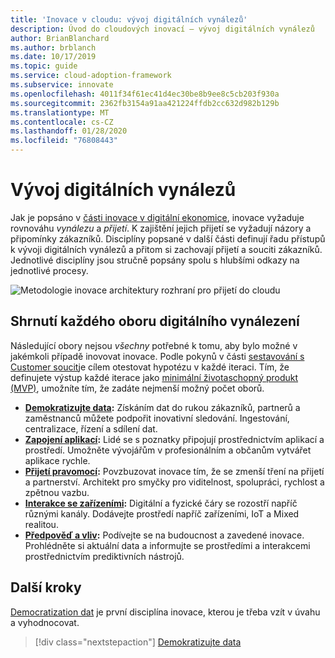 ```yaml
---
title: 'Inovace v cloudu: vývoj digitálních vynálezů'
description: Úvod do cloudových inovací – vývoj digitálních vynálezů
author: BrianBlanchard
ms.author: brblanch
ms.date: 10/17/2019
ms.topic: guide
ms.service: cloud-adoption-framework
ms.subservice: innovate
ms.openlocfilehash: 4011f34f61ec41d4ec30be8b9ee8c5cb203f930a
ms.sourcegitcommit: 2362fb3154a91aa421224ffdb2cc632d982b129b
ms.translationtype: MT
ms.contentlocale: cs-CZ
ms.lasthandoff: 01/28/2020
ms.locfileid: "76808443"
---
```

# <a name="develop-digital-inventions"></a>Vývoj digitálních vynálezů

Jak je popsáno v [části inovace v digitální ekonomice](./index.md), inovace vyžaduje rovnováhu *vynálezu* a *přijetí*. K zajištění jejich přijetí se vyžadují názory a připomínky zákazníků. Disciplíny popsané v další části definují řadu přístupů k vývoji digitálních vynálezů a přitom si zachovají přijetí a souciti zákazníků. Jednotlivé disciplíny jsou stručně popsány spolu s hlubšími odkazy na jednotlivé procesy.

![Metodologie inovace architektury rozhraní pro přijetí do cloudu](../../_images/innovate/innovate-methodology.png)

## <a name="summary-of-each-discipline-of-digital-invention"></a>Shrnutí každého oboru digitálního vynálezení

Následující obory nejsou *všechny* potřebné k tomu, aby bylo možné v jakémkoli případě inovovat inovace. Podle pokynů v části [sestavování s Customer soucit](./build.md)je cílem otestovat hypotézu v každé iteraci. Tím, že definujete výstup každé iterace jako [minimální životaschopný produkt (MVP)](https://docs.microsoft.com/azure/cloud-adoption-framework/govern/policy-compliance#minimum-viable-product-mvp-for-policy), umožníte tím, že zadáte nejmenší možný počet oborů.

- **[Demokratizujte data](./data.md):** Získáním dat do rukou zákazníků, partnerů a zaměstnanců můžete podpořit inovativní sledování. Ingestování, centralizace, řízení a sdílení dat.
- **[Zapojení aplikací](./apps.md):** Lidé se s poznatky připojují prostřednictvím aplikací a prostředí. Umožněte vývojářům v profesionálním a občanům vytvářet aplikace rychle.
- **[Přijetí pravomocí](./ci-cd.md):** Povzbuzovat inovace tím, že se zmenší tření na přijetí a partnerství. Architekt pro smyčky pro viditelnost, spolupráci, rychlost a zpětnou vazbu.
- **[Interakce se zařízeními](./devices.md):** Digitální a fyzické čáry se rozostří napříč různými kanály. Dodávejte prostředí napříč zařízeními, IoT a Mixed realitou.
- **[Předpověď a vliv](./predict.md):** Podívejte se na budoucnost a zavedené inovace. Prohlédněte si aktuální data a informujte se prostředími a interakcemi prostřednictvím prediktivních nástrojů.

## <a name="next-steps"></a>Další kroky

[Democratization dat](./data.md) je první disciplína inovace, kterou je třeba vzít v úvahu a vyhodnocovat.

> [!div class="nextstepaction"]
> [Demokratizujte data](./data.md)
